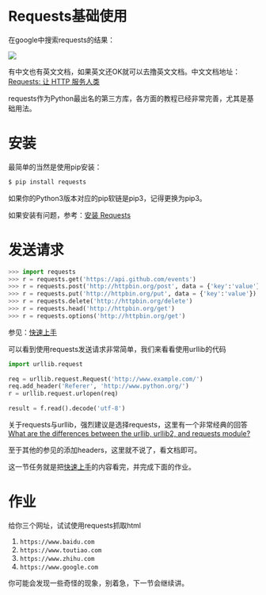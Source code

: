 # Requests基础使用

在google中搜索requests的结果：

![](https://ws3.sinaimg.cn/large/006tKfTcly1g1igx3ei57j313a0pfn38.jpg)

有中文也有英文文档，如果英文还OK就可以去撸英文文档。中文文档地址：[Requests: 让 HTTP 服务人类](<http://docs.python-requests.org/zh_CN/latest/>)

requests作为Python最出名的第三方库，各方面的教程已经非常完善，尤其是基础用法。



# 安装

最简单的当然是使用pip安装：

```bash
$ pip install requests
```

如果你的Python3版本对应的pip软链是pip3，记得更换为pip3。

如果安装有问题，参考：[安装 Requests](<http://docs.python-requests.org/zh_CN/latest/user/install.html>)



# 发送请求

```python
>>> import requests
>>> r = requests.get('https://api.github.com/events')
>>> r = requests.post('http://httpbin.org/post', data = {'key':'value'})
>>> r = requests.put('http://httpbin.org/put', data = {'key':'value'})
>>> r = requests.delete('http://httpbin.org/delete')
>>> r = requests.head('http://httpbin.org/get')
>>> r = requests.options('http://httpbin.org/get')
```

参见：[快速上手](<http://docs.python-requests.org/zh_CN/latest/user/quickstart.html#id2>)

可以看到使用requests发送请求非常简单，我们来看看使用urllib的代码

```python
import urllib.request
 
req = urllib.request.Request('http://www.example.com/')
req.add_header('Referer', 'http://www.python.org/')
r = urllib.request.urlopen(req)
 
result = f.read().decode('utf-8')
```

关于requests与urllib，强烈建议是选择requests，这里有一个非常经典的回答 [What are the differences between the urllib, urllib2, and requests module?](https://stackoverflow.com/questions/2018026/what-are-the-differences-between-the-urllib-urllib2-and-requests-module)



至于其他的参见的添加headers，这里就不说了，看文档即可。

这一节任务就是把[快速上手](<http://docs.python-requests.org/zh_CN/latest/user/quickstart.html>)的内容看完，并完成下面的作业。

# 作业

给你三个网址，试试使用requests抓取html

1. `https://www.baidu.com`
2. `https://www.toutiao.com`
3. `https://www.zhihu.com`
4. `https://www.google.com`

你可能会发现一些奇怪的现象，别着急，下一节会继续讲。